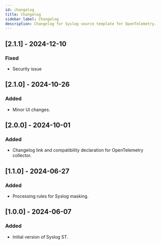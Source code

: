 ```yaml
---
id: changelog
title: Changelog
sidebar_label: Changelog
description: Changelog for Syslog source template for OpenTelemetry.
---
```


## [2.1.1] - 2024-12-10

### Fixed
- Security issue

## [2.1.0] - 2024-10-26

### Added
- Minor UI changes.
## [2.0.0] - 2024-10-01

### Added
- Changelog link and compatibility declaration for OpenTelemetry collector.

## [1.1.0] - 2024-06-27

### Added
- Processing rules for Syslog masking.

## [1.0.0] - 2024-06-07

### Added
- Initial version of Syslog ST.